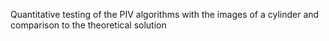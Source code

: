 Quantitative testing of the PIV algorithms with the images of a cylinder and comparison to the theoretical solution

